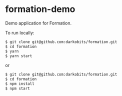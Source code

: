 # formation-demo

Demo application for Formation.

To run locally:

```bash
$ git clone git@github.com:darkobits/formation.git
$ cd formation
$ yarn
$ yarn start
```

or

```bash
$ git clone git@github.com:darkobits/formation.git
$ cd formation
$ npm install
$ npm start
```
